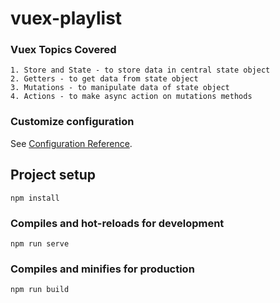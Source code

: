 # vuex-playlist

### Vuex Topics Covered
```
1. Store and State - to store data in central state object
2. Getters - to get data from state object
3. Mutations - to manipulate data of state object
4. Actions - to make async action on mutations methods

```

### Customize configuration
See [Configuration Reference](https://cli.vuejs.org/config/).

## Project setup
```
npm install
```

### Compiles and hot-reloads for development
```
npm run serve
```

### Compiles and minifies for production
```
npm run build
```


